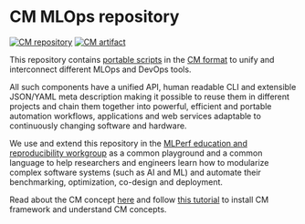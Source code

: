 # CM MLOps repository 

[![CM repository](https://img.shields.io/badge/Collective%20Mind-compatible-blue)](https://github.com/mlcommons/ck/tree/master/cm)
[![CM artifact](https://img.shields.io/badge/Artifact-automated%20and%20reusable-blue)](https://github.com/mlcommons/ck/tree/master/cm)

This repository contains [portable scripts](https://github.com/mlcommons/ck/tree/master/cm-mlops/script) 
in the [CM format](https://github.com/mlcommons/ck) to unify and interconnect 
different MLOps and DevOps tools.

All such components have a unified API, human readable CLI and extensible JSON/YAML meta description
making it possible to reuse them in different projects and chain them together 
into powerful, efficient and portable automation workflows, applications and web services
adaptable to continuously changing software and hardware.

We use and extend this repository in the [MLPerf education and reproducibility workgroup](../docs/mlperf-education-workgroup.md) 
as a common playground and a common language to help researchers and engineers
learn how to modularize complex software systems (such as AI and ML) 
and automate their benchmarking, optimization, co-design and deployment.

Read about the CM concept [here](https://github.com/mlcommons/ck) 
and follow [this tutorial](../cm/docs/tutorial-scripts.md) 
to install CM framework and understand CM concepts.
